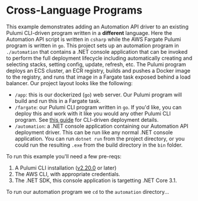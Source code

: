 # Cross-Language Programs

This example demonstrates adding an Automation API driver to an existing Pulumi CLI-driven program written in a __different__ language. Here the Automation API script is written in `csharp` while the AWS Fargate Pulumi program is written in `go`. This project sets up an automation program in `./automation` that contains a .NET console application that can be invoked to perform the full deployment lifecycle including automatically creating and selecting stacks, setting config, update, refresh, etc. The Pulumi program deploys an ECS cluster, an ECR registry, builds and pushes a Docker image to the registry, and runs that image in a Fargate task exposed behind a load balancer. Our project layout looks like the following:

- `/app`: this is our dockerized (`go`) web server. Our Pulumi program will build and run this in a Fargate task.
- `/fargate`: our Pulumi CLI program written in `go`. If you'd like, you can deploy this and work with it like you would any other Pulumi CLI program. See [this guide](https://github.com/pulumi/examples/tree/master/aws-go-fargate) for CLI-driven deployment details.
- `/automation`: a .NET console application containing our Automation API deployment driver. This can be run like any normal .NET console application. You can run `dotnet run` from the project directory, or you could run the resulting `.exe` from the build directory in the `bin` folder.

To run this example you'll need a few pre-reqs:
1. A Pulumi CLI installation ([v2.20.0](https://www.pulumi.com/docs/get-started/install/versions/) or later)
2. The AWS CLI, with appropriate credentials.
3. The .NET SDK, this console application is targetting .NET Core 3.1.

To run our automation program we `cd` to the `automation` directory...